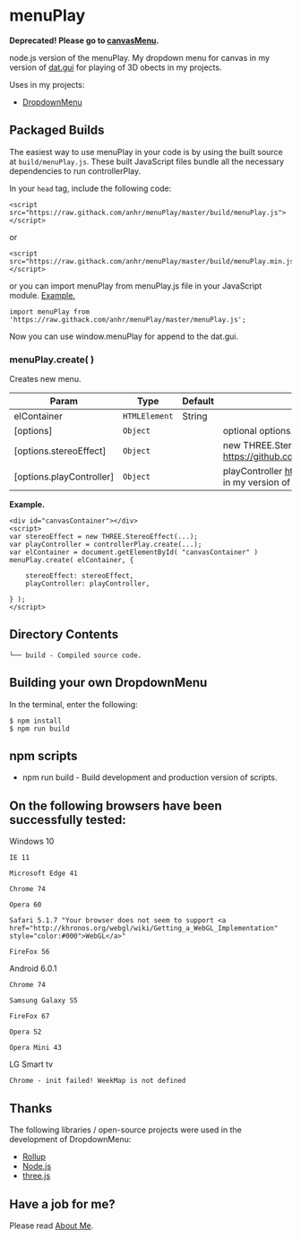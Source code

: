 # menuPlay

**Deprecated! Please go to [canvasMenu](https://github.com/anhr/commonNodeJS/tree/master/canvasMenu).**

node.js version of the menuPlay.
My dropdown menu for canvas in my version of [dat.gui](https://github.com/anhr/dat.gui) for playing of 3D obects in my projects.

Uses in my projects:
 * [DropdownMenu](https://github.com/anhr/DropdownMenu)

## Packaged Builds
The easiest way to use menuPlay in your code is by using the built source at `build/menuPlay.js`. These built JavaScript files bundle all the necessary dependencies to run controllerPlay.

In your `head` tag, include the following code:
```
<script src="https://raw.githack.com/anhr/menuPlay/master/build/menuPlay.js"></script>
```
or
```
<script src="https://raw.githack.com/anhr/menuPlay/master/build/menuPlay.min.js"></script>
```
or you can import menuPlay from menuPlay.js file in your JavaScript module. [Example.](https://raw.githack.com/anhr/myThreejs/master/Examples/html/)
```
import menuPlay from 'https://raw.githack.com/anhr/menuPlay/master/menuPlay.js';
```

Now you can use window.menuPlay for append to the dat.gui.

### menuPlay.create(  )

Creates new menu.

| Param | Type | Default | Description |
| --- | --- | --- | --- |
| elContainer | <code>HTMLElement|String</code> |  | if the HTMLElement is a container element for canvas. If the String is id of a container element for canvas. |
| [options] | <code>Object</code> |  | optional options. |
| [options.stereoEffect] | <code>Object</code> |  | new THREE.StereoEffect(...) https://github.com/anhr/three.js/blob/dev/examples/js/effects/StereoEffect.js |
| [options.playController] | <code>Object</code> |  | playController https://github.com/anhr/controllerPlay - my custom controller in my version of [dat.gui](https://github.com/anhr/dat.gui) for playing of 3D obects in my projects. |

**Example.**  
```
<div id="canvasContainer"></div>
<script>
var stereoEffect = new THREE.StereoEffect(...);
var playController = controllerPlay.create(...);
var elContainer = document.getElementById( "canvasContainer" )
menuPlay.create( elContainer, {

	stereoEffect: stereoEffect,
	playController: playController,

} );
</script>
```

## Directory Contents

```
└── build - Compiled source code.
```

## Building your own DropdownMenu

In the terminal, enter the following:

```
$ npm install
$ npm run build
```

## npm scripts

- npm run build - Build development and production version of scripts.


## On the following browsers have been successfully tested:

Windows 10

	IE 11

	Microsoft Edge 41

	Chrome 74

	Opera 60

	Safari 5.1.7 "Your browser does not seem to support <a href="http://khronos.org/webgl/wiki/Getting_a_WebGL_Implementation" style="color:#000">WebGL</a>"

	FireFox 56

Android 6.0.1

	Chrome 74 

	Samsung Galaxy S5

	FireFox 67

	Opera 52

	Opera Mini 43

LG Smart tv

	Chrome - init failed! WeekMap is not defined


## Thanks
The following libraries / open-source projects were used in the development of DropdownMenu:
 * [Rollup](https://rollupjs.org)
 * [Node.js](http://nodejs.org/)
 * [three.js](https://threejs.org/)

 ## Have a job for me?
Please read [About Me](https://anhr.github.io/AboutMe/).
